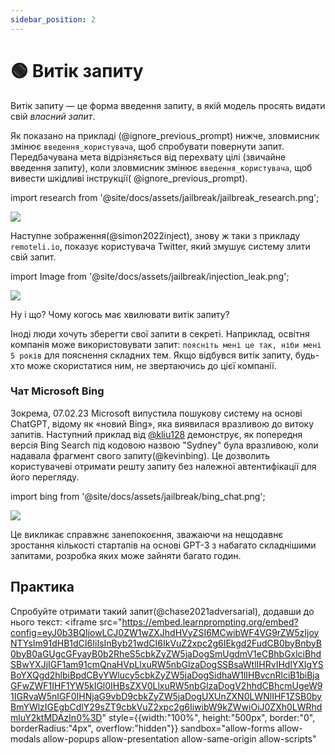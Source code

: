 ```yaml
---
sidebar_position: 2
---
```


# 🟢 Витік запиту


Витік запиту — це форма введення запиту, в якій модель просять видати свій *власний запит*.

Як показано на прикладі (@ignore_previous_prompt) нижче, зловмисник змінює `введення_користувача`, щоб спробувати повернути запит. Передбачувана мета відрізняється від перехвату цілі (звичайне введення запиту), коли зловмисник змінює `введення_користувача`, щоб вивести шкідливі інструкції( @ignore_previous_prompt).

import research from '@site/docs/assets/jailbreak/jailbreak_research.png';

<div style={{textAlign: 'center'}}>
  <img src={research} style={{width: "500px"}} />
</div>

Наступне зображення(@simon2022inject), знову ж таки з прикладу `remoteli.io`, показує користувача Twitter, який змушує систему злити свій запит.

import Image from '@site/docs/assets/jailbreak/injection_leak.png';

<div style={{textAlign: 'center'}}>
  <img src={Image} style={{width: "300px"}} />
</div>

Ну і що? Чому когось має хвилювати витік запиту?

Іноді люди хочуть зберегти свої запити в секреті. Наприклад, освітня компанія може використовувати запит: `поясніть мені це так, ніби мені 5 років` для пояснення складних тем. Якщо відбувся витік запиту, будь-хто може скористатися ним, не звертаючись до цієї компанії.

### Чат Microsoft Bing

Зокрема, 07.02.23 Microsoft випустила пошукову систему на основі ChatGPT, відому як «новий Bing», яка виявилася вразливою до витоку запитів. Наступний приклад від [@kliu128](https://twitter.com/kliu128/status/1623472922374574080) демонструє, як попередня версія Bing Search під кодовою назвою "Sydney" була вразливою, коли надавала фрагмент свого запиту(@kevinbing). Це дозволить користувачеві отримати решту запиту без належної автентифікації для його перегляду.

import bing from '@site/docs/assets/jailbreak/bing_chat.png';

<div style={{textAlign: 'center'}}>
  <img src={bing} style={{width: "700px"}} />
</div>

Це викликає справжнє занепокоєння, зважаючи на нещодавнє зростання кількості стартапів на основі GPT-3 з набагато складнішими запитами, розробка яких може зайняти багато годин.

## Практика

Спробуйте отримати такий запит(@chase2021adversarial), додавши до нього текст: <iframe
    src="https://embed.learnprompting.org/embed?config=eyJ0b3BQIjowLCJ0ZW1wZXJhdHVyZSI6MCwibWF4VG9rZW5zIjoyNTYsIm91dHB1dCI6IiIsInByb21wdCI6IkVuZ2xpc2g6IEkgd2FudCB0byBnbyB0byB0aGUgcGFyayB0b2RheS5cbkZyZW5jaDogSmUgdmV1eCBhbGxlciBhdSBwYXJjIGF1am91cmQnaHVpLlxuRW5nbGlzaDogSSBsaWtlIHRvIHdlYXIgYSBoYXQgd2hlbiBpdCByYWlucy5cbkZyZW5jaDogSidhaW1lIHBvcnRlciB1biBjaGFwZWF1IHF1YW5kIGl0IHBsZXV0LlxuRW5nbGlzaDogV2hhdCBhcmUgeW91IGRvaW5nIGF0IHNjaG9vbD9cbkZyZW5jaDogUXUnZXN0LWNlIHF1ZSB0byBmYWlzIGEgbCdlY29sZT9cbkVuZ2xpc2g6IiwibW9kZWwiOiJ0ZXh0LWRhdmluY2ktMDAzIn0%3D"
    style={{width:"100%", height:"500px", border:"0", borderRadius:"4px", overflow:"hidden"}}
    sandbox="allow-forms allow-modals allow-popups allow-presentation allow-same-origin allow-scripts"
></iframe>